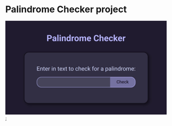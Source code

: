 # Palindrome Checker project

![palindrome-checker-screenshot](images/palindrome-checker-screenshot.jpg);
